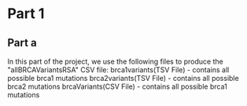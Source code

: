 # Part 1

## Part a
In this part of the project, we use the following files to produce the "allBRCAVariantsRSA" CSV file:
brca1variants(TSV File) - contains all possible brca1 mutations
brca2variants(TSV File) - contains all possible brca2 mutations
brcaVariants(CSV File) - contains all possible brca1 mutations


